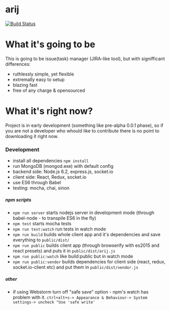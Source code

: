 # arij

[![Build Status](https://travis-ci.org/czytelny/arij.svg?branch=master)](https://travis-ci.org/czytelny/arij)

# What it's going to be
This is going to be issue(task) manager (JIRA-like tool), but with signifficant differences:
- ruthlessly simple, yet flexible
- extremally easy to setup
- blazing fast
- free of any charge & opensourced

# What it's right now?
Project is in early development (something like pre-alpha 0.0.1 phase), so if you are not a developer who whould like to contribute there is no point to downloading it right now.


### Development
- install all dependencies `npm install`
- run MongoDB (mongod.exe) with default config
- backend side: Node.js 6.2, express.js, socket.io
- client side: React, Redux, socket.io 
- use ES6 through Babel
- testing: mocha, chai, sinon

##### npm scripts
- `npm run server` starts nodejs server in development mode (through babel-node - to transpile ES6 in the fly)
- `npm test` starts mocha tests
- `npm run test:watch` run tests in watch mode
- `npm run build` builds whole client app and it's dependencies and save everything to `public/dist/`
- `npm run public` builds client app (through browserify with es2015 and react presets) and puts it in `public/dist/arij.js`
- `npm run public:watch` like build:public but in watch mode
- `npm run public:vendor` builds dependencies for client side (react, redux, socket.io-client etc) and put them in `public/dist/vendor.js`

##### other 
- if using Webstorm turn off "safe save" option - npm's watch has problem with it. `ctrl+alt+s-> Appearance & Behaviour-> System settings-> uncheck "Use 'safe write'` 

